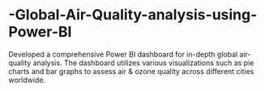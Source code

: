 # -Global-Air-Quality-analysis-using-Power-BI

Developed a comprehensive Power BI dashboard for in-depth global air-quality analysis. The dashboard utilizes various visualizations such as pie charts and bar graphs to assess air & ozone quality across different cities worldwide.
